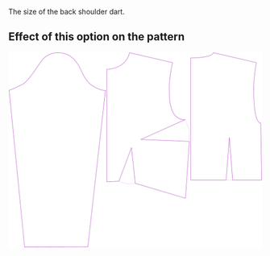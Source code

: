 The size of the back shoulder dart.

## Effect of this option on the pattern

![This image shows the effect of this option by superimposing several variants that have a different value for this option](breanna_shoulderdartsize_sample.svg "Effect of this option on the pattern")
